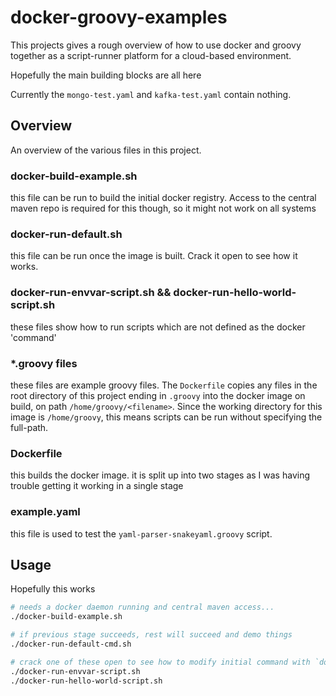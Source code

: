 # docker-groovy-examples

This projects gives a rough overview of how to use docker and groovy together as a script-runner platform for a cloud-based environment.

Hopefully the main building blocks are all here

Currently the `mongo-test.yaml` and `kafka-test.yaml` contain nothing.

## Overview

An overview of the various files in this project.

### docker-build-example.sh

this file can be run to build the initial docker registry. Access to the central maven repo is required for this though, so it might not work on all systems

### docker-run-default.sh

this file can be run once the image is built. Crack it open to see how it works.

### docker-run-envvar-script.sh && docker-run-hello-world-script.sh

these files show how to run scripts which are not defined as the docker 'command'

### \*.groovy files

these files are example groovy files. The `Dockerfile` copies any files in the root directory of this project ending in `.groovy` into the docker image on build, on path `/home/groovy/<filename>`. Since the working directory for this image is `/home/groovy`, this means scripts can be run without specifying the full-path.

### Dockerfile

this builds the docker image. it is split up into two stages as I was having trouble getting it working in a single stage

### example.yaml

this file is used to test the `yaml-parser-snakeyaml.groovy` script.

## Usage

Hopefully this works

```bash
# needs a docker daemon running and central maven access...
./docker-build-example.sh

# if previous stage succeeds, rest will succeed and demo things
./docker-run-default-cmd.sh

# crack one of these open to see how to modify initial command with `docker run`
./docker-run-envvar-script.sh
./docker-run-hello-world-script.sh
```
